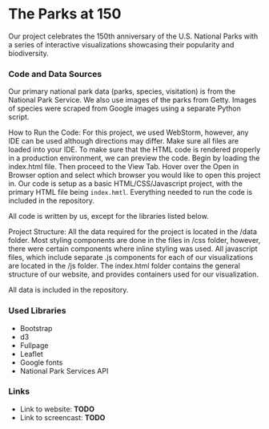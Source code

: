 # The Parks at 150

Our project celebrates the 150th anniversary of the U.S. National Parks with a series of interactive visualizations showcasing their popularity and biodiversity.

### Code and Data Sources
Our primary national park data (parks, species, visitation) is from the National Park Service. We also use images of the parks from Getty. Images of species were scraped from Google images using a separate Python script.

How to Run the Code:
For this project, we used WebStorm, however, any IDE can be used although directions may differ. Make sure all files are loaded into your IDE. To make sure that the HTML code is rendered properly in a production environment, we can preview the code. Begin by loading the index.html file. Then proceed to the View Tab. Hover over the Open in Browser option and select which browser you would like to open this project in. Our code is setup as a basic HTML/CSS/Javascript project, with the primary HTML file being `index.hmtl`. Everything needed to run the code is included in the repository.

All code is written by us, except for the libraries listed below.

Project Structure:
All the data required for the project is located in the /data folder. Most styling components are done in the files in /css folder, however, there were certain components where inline styling was used. All javascript files, which include separate .js components for each of our visualizations are located in the /js folder. The index.html folder contains the general structure of our website, and provides containers used for our visualization.

All data is included in the repository.


### Used Libraries
- Bootstrap
- d3
- Fullpage
- Leaflet
- Google fonts
- National Park Services API

### Links

- Link to website: **TODO**
- Link to screencast: **TODO**
